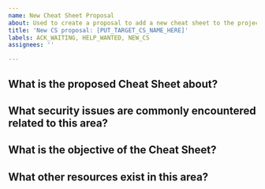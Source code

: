 ```yaml
---
name: New Cheat Sheet Proposal
about: Used to create a proposal to add a new cheat sheet to the project.
title: 'New CS proposal: [PUT_TARGET_CS_NAME_HERE]'
labels: ACK_WAITING, HELP_WANTED, NEW_CS
assignees: ''

---
```


<!--- Please complete the sections below -->

## What is the proposed Cheat Sheet about?
<!--- A short summary of what the Cheat Sheet will be about -->


## What security issues are commonly encountered related to this area?
<!--- Common issues or vulnerabilities that would be addressed -->



## What is the objective of the Cheat Sheet?
<!--- What the Cheat Sheet will provide to the reader and wider community -->



## What other resources exist in this area?
<!--- Are there any other OWASP projects that cover this area? -->
<!--- Would this content be better suited to the testing guide projects? -->
<!--- What other third party guidelines or resources currently exist? -->



<!-- Thank you again for your contribution -->
